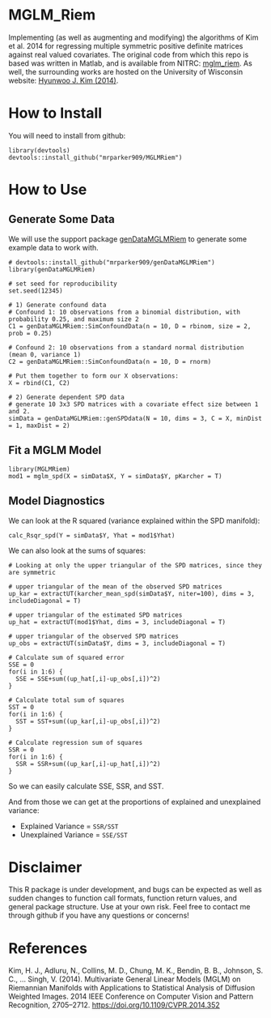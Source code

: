 # MGLM_Riem
Implementing (as well as augmenting and modifying) the algorithms of Kim et al. 2014 for regressing multiple symmetric positive definite matrices against real valued covariates. The original code from which this repo is based was written in Matlab, and is available from NITRC: [mglm_riem](https://www.nitrc.org/projects/riem_mglm). As well, the surrounding works are hosted on the University of Wisconsin website: [Hyunwoo J. Kim (2014)](http://pages.cs.wisc.edu/~hwkim/projects/riem-mglm/).

# How to Install

You will need to install from github:

```{r}
library(devtools)
devtools::install_github("mrparker909/MGLMRiem")
```

# How to Use

## Generate Some Data

We will use the support package [genDataMGLMRiem](https://github.com/mrparker909/genDataMGLMRiem) to generate some example data to work with.

```{r}
# devtools::install_github("mrparker909/genDataMGLMRiem")
library(genDataMGLMRiem)

# set seed for reproducibility
set.seed(12345)

# 1) Generate confound data
# Confound 1: 10 observations from a binomial distribution, with probability 0.25, and maximum size 2
C1 = genDataMGLMRiem::SimConfoundData(n = 10, D = rbinom, size = 2, prob = 0.25)

# Confound 2: 10 observations from a standard normal distribution (mean 0, variance 1)
C2 = genDataMGLMRiem::SimConfoundData(n = 10, D = rnorm)

# Put them together to form our X observations:
X = rbind(C1, C2)

# 2) Generate dependent SPD data
# generate 10 3x3 SPD matrices with a covariate effect size between 1 and 2.
simData = genDataMGLMRiem::genSPDdata(N = 10, dims = 3, C = X, minDist = 1, maxDist = 2)
```

## Fit a MGLM Model

```{r}
library(MGLMRiem)
mod1 = mglm_spd(X = simData$X, Y = simData$Y, pKarcher = T)
```

## Model Diagnostics

We can look at the R squared (variance explained within the SPD manifold):

```{r}
calc_Rsqr_spd(Y = simData$Y, Yhat = mod1$Yhat)
```

We can also look at the sums of squares:

```{r}
# Looking at only the upper triangular of the SPD matrices, since they are symmetric

# upper triangular of the mean of the observed SPD matrices
up_kar = extractUT(karcher_mean_spd(simData$Y, niter=100), dims = 3, includeDiagonal = T)

# upper triangular of the estimated SPD matrices
up_hat = extractUT(mod1$Yhat, dims = 3, includeDiagonal = T)

# upper triangular of the observed SPD matrices
up_obs = extractUT(simData$Y, dims = 3, includeDiagonal = T)

# Calculate sum of squared error
SSE = 0
for(i in 1:6) {
  SSE = SSE+sum((up_hat[,i]-up_obs[,i])^2)
}

# Calculate total sum of squares
SST = 0
for(i in 1:6) {
  SST = SST+sum((up_kar[,i]-up_obs[,i])^2)
}

# Calculate regression sum of squares
SSR = 0
for(i in 1:6) {
  SSR = SSR+sum((up_kar[,i]-up_hat[,i])^2)
}
```

So we can easily calculate SSE, SSR, and SST.

And from those we can get at the proportions of explained and unexplained variance:

- Explained Variance = `SSR/SST`
- Unexplained Variance = `SSE/SST`

# Disclaimer
This R package is under development, and bugs can be expected as well as sudden changes to function call formats, function return values, and general package structure. Use at your own risk. Feel free to contact me through github if you have any questions or concerns!


# References

Kim, H. J., Adluru, N., Collins, M. D., Chung, M. K., Bendin, B. B., Johnson, S. C., … Singh, V. (2014). Multivariate General Linear Models (MGLM) on Riemannian Manifolds with Applications to Statistical Analysis of Diffusion Weighted Images. 2014 IEEE Conference on Computer Vision and Pattern Recognition, 2705–2712. https://doi.org/10.1109/CVPR.2014.352

